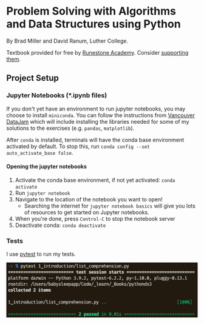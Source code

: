 # Problem Solving with Algorithms and Data Structures using Python

By Brad Miller and David Ranum, Luther College.

Textbook provided for free by [Runestone Academy](https://runestone.academy/runestone/books/published/pythonds3/index.html). Consider [supporting them](https://runestone.academy/runestone/default/donate).

## Project Setup

### Jupyter Notebooks (*.ipynb files)

If you don't yet have an environment to run jupyter notebooks, you may choose to install `miniconda`. You can follow the instructions from [Vancouver DataJam](https://jenfly.github.io/datajam-python/SETUP) which will include installing the libraries needed for some of my solutions to the exercises (e.g. `pandas`, `matplotlib`).

After `conda` is installed, terminals will have the conda base environment activated by default. To stop this, run `conda config --set auto_activate_base false`.

#### Opening the jupyter notebooks

1. Activate the conda base environment, if not yet activated: `conda activate`
2. Run `jupyter notebook`
3. Navigate to the location of the notebook you want to open!
    - Searching the internet for `jupyter notebook basics` will give you lots of resources to get started on Jupyter notebooks.
4. When you're done, press `Control-C` to stop the notebook server
5. Deactivate conda: `conda deactivate`

### Tests

I use [pytest](https://docs.pytest.org/en/stable/contents.html) to run my tests. 

![sample test](./assets/sample_test.png)
